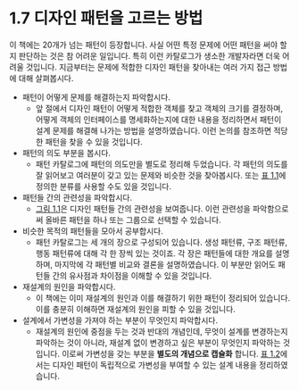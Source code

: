 # 1.7 디자인 패턴을 고르는 방법
이 책에는 20개가 넘는 패턴이 등장합니다. 사실 어떤 특정 문제에 어떤 패턴을 써야 할지 판단하는 것은 참 어려운 일입니다. 특히 이런 카탈로그가 생소한 개발자라면 더욱 어려울 것입니다. 지금부터는 문제에 적합한 디자인 패턴을 찾아내는 여러 가지 접근 방법에 대해 살펴봅시다.

- 패턴이 어떻게 문제를 해결하는지 파악합시다.
  - 앞 절에서 디자인 패턴이 어떻게 적합한 객체를 찾고 객체의 크기를 결정하며, 어떻게 객체의 인터페이스를 명세화하는지에 대한 내용을 정리하면서 패턴이 설계 문제를 해결해 나가는 방법을 설명하였습니다. 이런 논의를 참조하면 적당한 패턴을 찾을 수 있을 것입니다.
- 패턴의 의도 부분을 봅시다.
  - 패턴 카탈로그에 패턴의 의도만을 별도로 정리해 두었습니다. 각 패턴의 의도를 잘 읽어보고 여러분이 갖고 있는 문제와 비슷한 것을 찾아봅시다. 또는 [표 1.1](https://github.com/wonder13662/my-books/blob/writing/GOF-design-patterns/Chapter01/1-5.md#%ED%91%9C-11)에 정의한 분류를 사용할 수도 있을 것입니다.
- 패턴들 간의 관련성을 파악합시다.
  - [그림 1.1](https://github.com/wonder13662/my-books/blob/writing/GOF-design-patterns/Chapter01/1-5.md#%EA%B7%B8%EB%A6%BC-11)은 디자인 패턴들 간의 관련성을 보여줍니다. 이런 관련성을 파악함으로써 올바른 패턴을 하나 또는 그룹으로 선택할 수 있습니다.
- 비슷한 목적의 패턴들을 모아서 공부합시다.
  - 패턴 카탈로그는 세 개의 장으로 구성되어 있습니다. 생성 패턴류, 구조 패턴류, 행동 패턴류에 대해 각 한 장씩 있는 것이죠. 각 장은 패턴들에 대한 개요를 설명하며, 마지막에 각 패턴별 비교와 결론을 설명하였습니다. 이 부분만 읽어도 패턴들 간의 유사점과 차이점을 이해할 수 있을 것입니다.
- 재설계의 원인을 파악합시다.
  - 이 책에는 이미 재설계의 원인과 이를 해결하기 위한 패턴이 정리되어 있습니다. 이를 충분히 이해하면 재설계의 원인을 피할 수 있을 것입니다.
- 설계에서 가변성을 가져야 하는 부분이 무엇인지 파악합시다.
  - 재설계의 원인에 중점을 두는 것과 반대의 개념인데, 무엇이 설계를 변경하는지 파악하는 것이 아니라, 재설계 없이 변경하고 싶은 부분이 무엇인지 파악하는 것입니다. 이로써 가변성을 갖는 부분을 **별도의 개념으로 캡슐화** 합니다. [표 1.2](https://github.com/wonder13662/my-books/blob/writing/GOF-design-patterns/Chapter01/1-8.md#%ED%91%9C-12)에서는 디자인 패턴이 독립적으로 가변성을 부여할 수 있는 설계 내용을 정리하였습니다.